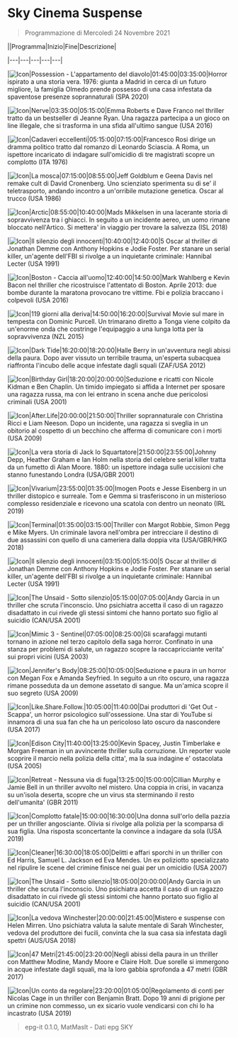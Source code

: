 # Sky Cinema Suspense

> Programmazione di Mercoledì 24 Novembre 2021

||Programma|Inizio|Fine|Descrizione|

|---|---|---|---|---|

|![Icon](https://guidatv.sky.it/uuid/2902cec6-65dc-4819-990b-9d301b8057cd/cover?md5ChecksumParam=5b817f154f4738318b23aad1dd4458f9)|Possession - L'appartamento del diavolo|01:45:00|03:35:00|Horror ispirato a una storia vera. 1976: giunta a Madrid in cerca di un futuro migliore, la famiglia Olmedo prende possesso di una casa infestata da spaventose presenze soprannaturali (SPA 2020)

|![Icon](https://guidatv.sky.it/uuid/62de819a-7ca5-4e02-92ca-5ad03840242f/cover?md5ChecksumParam=b94f3fe40d05fecb75307f670c6f6bc5)|Nerve|03:35:00|05:15:00|Emma Roberts e Dave Franco nel thriller tratto da un bestseller di Jeanne Ryan. Una ragazza partecipa a un gioco on line illegale, che si trasforma in una sfida all'ultimo sangue (USA 2016)

|![Icon](https://guidatv.sky.it/uuid/850a20a3-6953-49a6-a975-f68edc7ecf5d/cover?md5ChecksumParam=78a891a7a852bcff7ea3b35bf8710362)|Cadaveri eccellenti|05:15:00|07:15:00|Francesco Rosi dirige un dramma politico tratto dal romanzo di Leonardo Sciascia. A Roma, un ispettore incaricato di indagare sull'omicidio di tre magistrati scopre un complotto (ITA 1976)

|![Icon](https://guidatv.sky.it/uuid/b399a38c-e8e0-4d03-8985-c0406e318577/cover?md5ChecksumParam=918738b0ff83ef96f241d1a582a77153)|La mosca|07:15:00|08:55:00|Jeff Goldblum e Geena Davis nel remake cult di David Cronenberg. Uno scienziato sperimenta su di se' il teletrasporto, andando incontro a un'orribile mutazione genetica. Oscar al trucco (USA 1986)

|![Icon](https://guidatv.sky.it/uuid/7d5ac045-89d3-4e77-986e-4ae31e41e27b/cover?md5ChecksumParam=06eddb98d0ef04563ba58ca9001e66d9)|Arctic|08:55:00|10:40:00|Mads Mikkelsen in una lacerante storia di sopravvivenza tra i ghiacci. In seguito a un incidente aereo, un uomo rimane bloccato nell'Artico. Si mettera' in viaggio per trovare la salvezza (ISL 2018)

|![Icon](https://guidatv.sky.it/uuid/d5949e9a-08fd-42aa-9fff-970f87aaf7e0/cover?md5ChecksumParam=2dc3546f39b71acd39ec460992aecced)|Il silenzio degli innocenti|10:40:00|12:40:00|5 Oscar al thriller di Jonathan Demme con Anthony Hopkins e Jodie Foster. Per stanare un serial killer, un'agente dell'FBI si rivolge a un inquietante criminale: Hannibal Lecter (USA 1991)

|![Icon](https://guidatv.sky.it/uuid/a3743884-c83c-4c61-8d6c-2ed61110773e/cover?md5ChecksumParam=c92ca4c34bd14e485b1ce2f09ce700dc)|Boston - Caccia all'uomo|12:40:00|14:50:00|Mark Wahlberg e Kevin Bacon nel thriller che ricostruisce l'attentato di Boston. Aprile 2013: due bombe durante la maratona provocano tre vittime. Fbi e polizia braccano i colpevoli (USA 2016)

|![Icon](https://guidatv.sky.it/uuid/aa41cec8-5952-4d5f-809f-045b061cb12f/cover?md5ChecksumParam=37b22cfcb3a737ddbc0a4a19487690a5)|119 giorni alla deriva|14:50:00|16:20:00|Survival Movie sul mare in tempesta con Dominic Purcell. Un trimarano diretto a Tonga viene colpito da un'enorme onda che costringe l'equipaggio a una lunga lotta per la sopravvivenza (NZL 2015)

|![Icon](https://guidatv.sky.it/uuid/ae4f9cad-17ed-4cdb-8ff2-7968c7866fb5/cover?md5ChecksumParam=12f8a9369bcc4239b9ed8693ee2ff552)|Dark Tide|16:20:00|18:20:00|Halle Berry in un'avventura negli abissi della paura. Dopo aver vissuto un terribile trauma, un'esperta subacquea riaffronta l'incubo delle acque infestate dagli squali (ZAF/USA 2012)

|![Icon](https://guidatv.sky.it/uuid/794a5a02-d2f7-4b81-ba28-4534f83b4720/cover?md5ChecksumParam=4bcd2acaf4f2adf5f44cbb0202475e2e)|Birthday Girl|18:20:00|20:00:00|Seduzione e ricatti con Nicole Kidman e Ben Chaplin. Un timido impiegato si affida a Internet per sposare una ragazza russa, ma con lei entrano in scena anche due pericolosi criminali (USA 2001)

|![Icon](https://guidatv.sky.it/uuid/3dd376c6-3d4b-476e-94fa-c0d0090a3297/cover?md5ChecksumParam=ecf76addb9ce2853f06cea4820a5dd63)|After.Life|20:00:00|21:50:00|Thriller soprannaturale con Christina Ricci e Liam Neeson. Dopo un incidente, una ragazza si sveglia in un obitorio al cospetto di un becchino che afferma di comunicare con i morti (USA 2009)

|![Icon](https://guidatv.sky.it/uuid/e4078d64-7c0c-483f-8f54-ef2a708d58f0/cover?md5ChecksumParam=141ba951a5a25d240816b777543c5587)|La vera storia di Jack lo Squartatore|21:50:00|23:55:00|Johnny Depp, Heather Graham e Ian Holm nella storia del celebre serial killer tratta da un fumetto di Alan Moore. 1880: un ispettore indaga sulle uccisioni che stanno funestando Londra (USA/GBR 2001)

|![Icon](https://guidatv.sky.it/uuid/4f0f0970-839e-4e4e-b666-7e0c2913eeaa/cover?md5ChecksumParam=d3735273d77935f845ea82b5a01f3cec)|Vivarium|23:55:00|01:35:00|Imogen Poots e Jesse Eisenberg in un thriller distopico e surreale. Tom e Gemma si trasferiscono in un misterioso complesso residenziale e ricevono una scatola con dentro un neonato (IRL 2019)

|![Icon](https://guidatv.sky.it/uuid/5384c8a8-b466-4f12-8500-9b625debd96f/cover?md5ChecksumParam=1387017df0dd905d409bc84115580960)|Terminal|01:35:00|03:15:00|Thriller con Margot Robbie, Simon Pegg e Mike Myers. Un criminale lavora nell'ombra per intrecciare il destino di due assassini con quello di una cameriera dalla doppia vita (USA/GBR/HKG 2018)

|![Icon](https://guidatv.sky.it/uuid/d5949e9a-08fd-42aa-9fff-970f87aaf7e0/cover?md5ChecksumParam=2dc3546f39b71acd39ec460992aecced)|Il silenzio degli innocenti|03:15:00|05:15:00|5 Oscar al thriller di Jonathan Demme con Anthony Hopkins e Jodie Foster. Per stanare un serial killer, un'agente dell'FBI si rivolge a un inquietante criminale: Hannibal Lecter (USA 1991)

|![Icon](https://guidatv.sky.it/uuid/c048a792-c7e4-4dc8-9618-fe35bba1e38d/cover?md5ChecksumParam=296ff553e7dc03f550bf578edd215434)|The Unsaid - Sotto silenzio|05:15:00|07:05:00|Andy Garcia in un thriller che scruta l'inconscio. Uno psichiatra accetta il caso di un ragazzo disadattato in cui rivede gli stessi sintomi che hanno portato suo figlio al suicidio (CAN/USA 2001)

|![Icon](https://guidatv.sky.it/uuid/b32781b4-9926-4067-9d88-865fa395d5c0/cover?md5ChecksumParam=a59cfcfa87a69a1c93456c2c1ef11e93)|Mimic 3 - Sentinel|07:05:00|08:25:00|Gli scarafaggi mutanti tornano in azione nel terzo capitolo della saga horror. Confinato in una stanza per problemi di salute, un ragazzo scopre la raccapricciante verita' sui propri vicini (USA 2003)

|![Icon](https://guidatv.sky.it/uuid/23904253-c175-47ff-9a62-e25f0c583f9c/cover?md5ChecksumParam=2b8b0f20811f838f84c4c18b4518c19d)|Jennifer's Body|08:25:00|10:05:00|Seduzione e paura in un horror con Megan Fox e Amanda Seyfried. In seguito a un rito oscuro, una ragazza rimane posseduta da un demone assetato di sangue. Ma un'amica scopre il suo segreto (USA 2009)

|![Icon](https://guidatv.sky.it/uuid/c3d3655b-010e-4771-89bd-d4d655881a6b/cover?md5ChecksumParam=e505998c56827ba72e9c04df4ffa8f41)|Like.Share.Follow.|10:05:00|11:40:00|Dai produttori di 'Get Out - Scappa', un horror psicologico sull'ossessione. Una star di YouTube si innamora di una sua fan che ha un pericoloso lato oscuro da nascondere (USA 2017)

|![Icon](https://guidatv.sky.it/uuid/b5c0ca79-be06-4248-af12-c1774bdf1a2f/cover?md5ChecksumParam=07ac57539f61a01fd4db8f6d178711b9)|Edison City|11:40:00|13:25:00|Kevin Spacey, Justin Timberlake e Morgan Freeman in un avvincente thriller sulla corruzione. Un reporter vuole scoprire il marcio nella polizia della citta', ma la sua indagine e' ostacolata (USA 2005)

|![Icon](https://guidatv.sky.it/uuid/5452379a-44a6-48bd-b750-bfd65f1acc4b/cover?md5ChecksumParam=5b575f445fb6147c67a908019ba7923d)|Retreat - Nessuna via di fuga|13:25:00|15:00:00|Cillian Murphy e Jamie Bell in un thriller avvolto nel mistero. Una coppia in crisi, in vacanza su un'isola deserta, scopre che un virus sta sterminando il resto dell'umanita' (GBR 2011)

|![Icon](https://guidatv.sky.it/uuid/4f42266e-76c9-42f5-81ba-fa929ec2739d/cover?md5ChecksumParam=5fc056f0bc67d857bb42397b8e14494e)|Complotto fatale|15:00:00|16:30:00|Una donna sull'orlo della pazzia per un thriller angosciante. Olivia si rivolge alla polizia per la scomparsa di sua figlia. Una risposta sconcertante la convince a indagare da sola (USA 2019)

|![Icon](https://guidatv.sky.it/uuid/bef7f199-d7aa-4406-a3e9-def5d1f00c66/cover?md5ChecksumParam=77b8636ae3cf17216cb3601265ab3b90)|Cleaner|16:30:00|18:05:00|Delitti e affari sporchi in un thriller con Ed Harris, Samuel L. Jackson ed Eva Mendes. Un ex poliziotto specializzato nel ripulire le scene del crimine finisce nei guai per un omicidio (USA 2007)

|![Icon](https://guidatv.sky.it/uuid/c048a792-c7e4-4dc8-9618-fe35bba1e38d/cover?md5ChecksumParam=296ff553e7dc03f550bf578edd215434)|The Unsaid - Sotto silenzio|18:05:00|20:00:00|Andy Garcia in un thriller che scruta l'inconscio. Uno psichiatra accetta il caso di un ragazzo disadattato in cui rivede gli stessi sintomi che hanno portato suo figlio al suicidio (CAN/USA 2001)

|![Icon](https://guidatv.sky.it/uuid/295e395c-2ec3-4077-b1b0-760acff3a157/cover?md5ChecksumParam=e1eec920d9f0cdbe9cb26ae36610c218)|La vedova Winchester|20:00:00|21:45:00|Mistero e suspense con Helen Mirren. Uno psichiatra valuta la salute mentale di Sarah Winchester, vedova del produttore dei fucili, convinta che la sua casa sia infestata dagli spettri (AUS/USA 2018)

|![Icon](https://guidatv.sky.it/uuid/f30bc7b9-7844-438c-904f-39b08cefd00b/cover?md5ChecksumParam=450a62e67db8e656999499be11a560e0)|47 Metri|21:45:00|23:20:00|Negli abissi della paura in un thriller con Matthew Modine, Mandy Moore e Claire Holt. Due sorelle si immergono in acque infestate dagli squali, ma la loro gabbia sprofonda a 47 metri (GBR 2017)

|![Icon](https://guidatv.sky.it/uuid/762a1e58-c54a-4355-a4d0-9f2b8ce20d79/cover?md5ChecksumParam=bc20471c36793965efde69c07ed68ae1)|Un conto da regolare|23:20:00|01:05:00|Regolamento di conti per Nicolas Cage in un thriller con Benjamin Bratt. Dopo 19 anni di prigione per un crimine non commesso, un ex sicario vuole vendicarsi con chi lo ha incastrato (USA 2019)



 > epg-it 0.1.0, MatMasIt - Dati epg SKY
